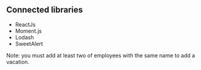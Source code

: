 ## Connected libraries
- ReactJs
- Moment.js
- Lodash
- SweetAlert

Note: you must add at least two of employees with the same name to add a vacation.
